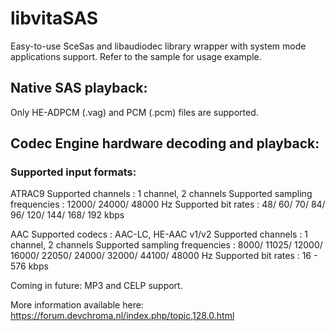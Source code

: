# libvitaSAS
Easy-to-use SceSas and libaudiodec library wrapper with system mode applications support.
Refer to the sample for usage example.

## Native SAS playback:

Only HE-ADPCM (.vag) and PCM (.pcm) files are supported.

## Codec Engine hardware decoding and playback:
### Supported input formats:

ATRAC9
Supported channels : 1 channel, 2 channels
Supported sampling frequencies : 12000/ 24000/ 48000 Hz
Supported bit rates : 48/ 60/ 70/ 84/ 96/ 120/ 144/ 168/ 192 kbps

AAC
Supported codecs : AAC-LC, HE-AAC v1/v2
Supported channels : 1 channel, 2 channels
Supported sampling frequencies : 8000/ 11025/ 12000/ 16000/ 22050/ 24000/ 32000/ 44100/ 48000 Hz
Supported bit rates : 16 - 576 kbps

Coming in future:
MP3 and CELP support.

More information available here: https://forum.devchroma.nl/index.php/topic,128.0.html
